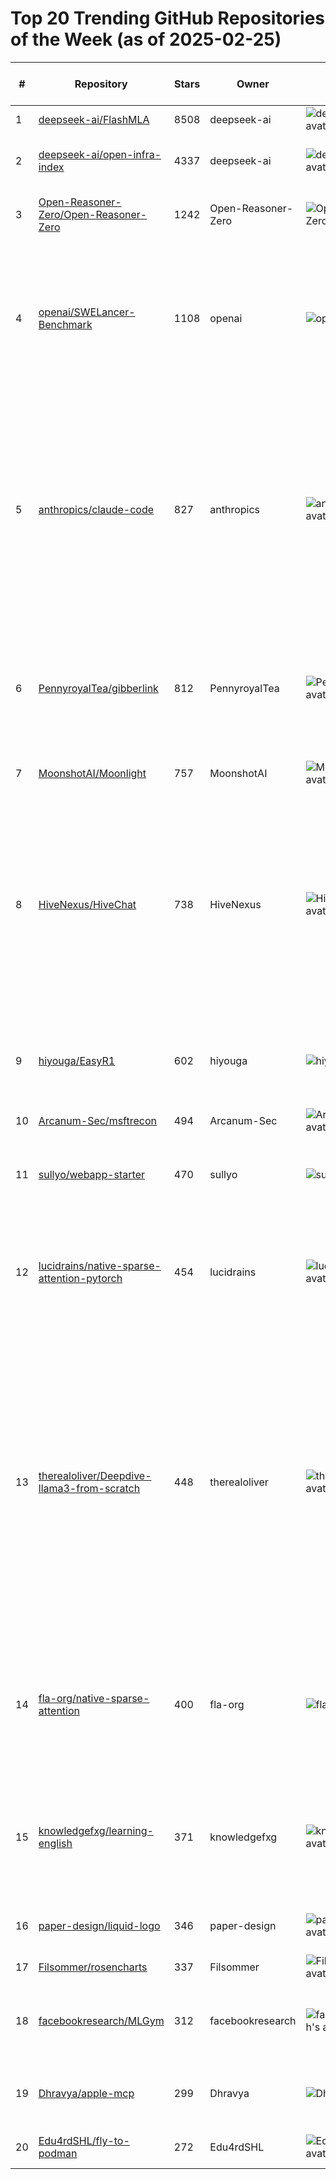 # Top 20 Trending GitHub Repositories of the Week (as of 2025-02-25)

| # | Repository | Stars | Owner | Avatar | Description | Topics | URL | Created At | Updated At | Pushed At | Git URL | SSH URL | Clone URL | SVN URL | Homepage | Size | Language | Forks Count | Open Issues Count | Default Branch | License |
|---|------------|-------|-------|--------|-------------|--------|-----|------------|------------|-----------|---------|---------|-----------|---------|----------|------|----------|--------------|-------------------|----------------|---------|
| 1 | [deepseek-ai/FlashMLA](https://github.com/deepseek-ai/FlashMLA) | 8508 | deepseek-ai | ![deepseek-ai's avatar](https://avatars.githubusercontent.com/u/148330874?v=4) | No description | No topics | [https://github.com/deepseek-ai/FlashMLA](https://github.com/deepseek-ai/FlashMLA) | 2025-02-21T06:31:27Z | 2025-02-25T04:19:58Z | 2025-02-25T01:19:43Z | git://github.com/deepseek-ai/FlashMLA.git | git@github.com:deepseek-ai/FlashMLA.git | https://github.com/deepseek-ai/FlashMLA.git | https://github.com/deepseek-ai/FlashMLA | No homepage | 22 | C++ | 457 | 30 | main | MIT License |
| 2 | [deepseek-ai/open-infra-index](https://github.com/deepseek-ai/open-infra-index) | 4337 | deepseek-ai | ![deepseek-ai's avatar](https://avatars.githubusercontent.com/u/148330874?v=4) | No description | No topics | [https://github.com/deepseek-ai/open-infra-index](https://github.com/deepseek-ai/open-infra-index) | 2025-02-21T02:29:19Z | 2025-02-25T04:19:23Z | 2025-02-25T02:28:08Z | git://github.com/deepseek-ai/open-infra-index.git | git@github.com:deepseek-ai/open-infra-index.git | https://github.com/deepseek-ai/open-infra-index.git | https://github.com/deepseek-ai/open-infra-index | No homepage | 12 | No language specified | 58 | 0 | main | Creative Commons Zero v1.0 Universal |
| 3 | [Open-Reasoner-Zero/Open-Reasoner-Zero](https://github.com/Open-Reasoner-Zero/Open-Reasoner-Zero) | 1242 | Open-Reasoner-Zero | ![Open-Reasoner-Zero's avatar](https://avatars.githubusercontent.com/u/198758117?v=4) | Official Repo for Open-Reasoner-Zero | No topics | [https://github.com/Open-Reasoner-Zero/Open-Reasoner-Zero](https://github.com/Open-Reasoner-Zero/Open-Reasoner-Zero) | 2025-02-19T17:28:25Z | 2025-02-25T04:17:05Z | 2025-02-24T09:18:55Z | git://github.com/Open-Reasoner-Zero/Open-Reasoner-Zero.git | git@github.com:Open-Reasoner-Zero/Open-Reasoner-Zero.git | https://github.com/Open-Reasoner-Zero/Open-Reasoner-Zero.git | https://github.com/Open-Reasoner-Zero/Open-Reasoner-Zero | https://yasminezhang.notion.site/Open-Reasoner-Zero-19e12cf72d418007b9cdebf44b0e7903 | 9898 | Python | 48 | 16 | main | MIT License |
| 4 | [openai/SWELancer-Benchmark](https://github.com/openai/SWELancer-Benchmark) | 1108 | openai | ![openai's avatar](https://avatars.githubusercontent.com/u/14957082?v=4) | This repo contains the dataset and code for the paper "SWE-Lancer: Can Frontier LLMs Earn $1 Million from Real-World Freelance Software Engineering?" | No topics | [https://github.com/openai/SWELancer-Benchmark](https://github.com/openai/SWELancer-Benchmark) | 2025-02-18T17:23:15Z | 2025-02-25T03:08:21Z | 2025-02-25T02:48:21Z | git://github.com/openai/SWELancer-Benchmark.git | org-14957082@github.com:openai/SWELancer-Benchmark.git | https://github.com/openai/SWELancer-Benchmark.git | https://github.com/openai/SWELancer-Benchmark | No homepage | 38657 | Python | 86 | 9 | main | MIT License |
| 5 | [anthropics/claude-code](https://github.com/anthropics/claude-code) | 827 | anthropics | ![anthropics's avatar](https://avatars.githubusercontent.com/u/76263028?v=4) | Claude Code is an agentic coding tool that lives in your terminal, understands your codebase, and helps you code faster by executing routine tasks, explaining complex code, and handling git workflows - all through natural language commands. | No topics | [https://github.com/anthropics/claude-code](https://github.com/anthropics/claude-code) | 2025-02-22T17:41:21Z | 2025-02-25T04:19:20Z | 2025-02-25T01:44:42Z | git://github.com/anthropics/claude-code.git | git@github.com:anthropics/claude-code.git | https://github.com/anthropics/claude-code.git | https://github.com/anthropics/claude-code | https://docs.anthropic.com/s/claude-code | 14 | Shell | 35 | 39 | main | Other |
| 6 | [PennyroyalTea/gibberlink](https://github.com/PennyroyalTea/gibberlink) | 812 | PennyroyalTea | ![PennyroyalTea's avatar](https://avatars.githubusercontent.com/u/27580209?v=4) | Two conversational AI agents switching from English to sound-level protocol after confirming they are both AI agents | No topics | [https://github.com/PennyroyalTea/gibberlink](https://github.com/PennyroyalTea/gibberlink) | 2025-02-23T11:03:29Z | 2025-02-25T04:19:04Z | 2025-02-25T02:16:47Z | git://github.com/PennyroyalTea/gibberlink.git | git@github.com:PennyroyalTea/gibberlink.git | https://github.com/PennyroyalTea/gibberlink.git | https://github.com/PennyroyalTea/gibberlink | No homepage | 11713 | TypeScript | 46 | 3 | main | MIT License |
| 7 | [MoonshotAI/Moonlight](https://github.com/MoonshotAI/Moonlight) | 757 | MoonshotAI | ![MoonshotAI's avatar](https://avatars.githubusercontent.com/u/129152888?v=4) | No description | No topics | [https://github.com/MoonshotAI/Moonlight](https://github.com/MoonshotAI/Moonlight) | 2025-02-22T15:58:54Z | 2025-02-25T03:52:33Z | 2025-02-25T03:04:43Z | git://github.com/MoonshotAI/Moonlight.git | git@github.com:MoonshotAI/Moonlight.git | https://github.com/MoonshotAI/Moonlight.git | https://github.com/MoonshotAI/Moonlight | No homepage | 4660 | No language specified | 26 | 2 | master | MIT License |
| 8 | [HiveNexus/HiveChat](https://github.com/HiveNexus/HiveChat) | 738 | HiveNexus | ![HiveNexus's avatar](https://avatars.githubusercontent.com/u/197582194?v=4) | An AI chat bot for small and medium-sized teams, supporting models such as Deepseek, Open AI, Claude, and Gemini. 专为中小团队设计的 AI 聊天应用，支持 Deepseek、Open AI、Claude、Gemini 等模型。 | No topics | [https://github.com/HiveNexus/HiveChat](https://github.com/HiveNexus/HiveChat) | 2025-02-19T03:38:13Z | 2025-02-25T03:43:48Z | 2025-02-24T13:12:45Z | git://github.com/HiveNexus/HiveChat.git | git@github.com:HiveNexus/HiveChat.git | https://github.com/HiveNexus/HiveChat.git | https://github.com/HiveNexus/HiveChat | No homepage | 404 | TypeScript | 106 | 14 | main | Other |
| 9 | [hiyouga/EasyR1](https://github.com/hiyouga/EasyR1) | 602 | hiyouga | ![hiyouga's avatar](https://avatars.githubusercontent.com/u/16256802?v=4) | EasyR1: An Efficient, Scalable, Multi-Modality RL Training Framework based on veRL | No topics | [https://github.com/hiyouga/EasyR1](https://github.com/hiyouga/EasyR1) | 2025-02-22T04:17:31Z | 2025-02-25T04:12:14Z | 2025-02-24T12:06:33Z | git://github.com/hiyouga/EasyR1.git | git@github.com:hiyouga/EasyR1.git | https://github.com/hiyouga/EasyR1.git | https://github.com/hiyouga/EasyR1 | https://verl.readthedocs.io/en/latest/index.html | 387 | Python | 21 | 14 | main | Apache License 2.0 |
| 10 | [Arcanum-Sec/msftrecon](https://github.com/Arcanum-Sec/msftrecon) | 494 | Arcanum-Sec | ![Arcanum-Sec's avatar](https://avatars.githubusercontent.com/u/171357548?v=4) | No description | No topics | [https://github.com/Arcanum-Sec/msftrecon](https://github.com/Arcanum-Sec/msftrecon) | 2025-02-21T04:13:29Z | 2025-02-25T04:04:45Z | 2025-02-22T13:19:08Z | git://github.com/Arcanum-Sec/msftrecon.git | git@github.com:Arcanum-Sec/msftrecon.git | https://github.com/Arcanum-Sec/msftrecon.git | https://github.com/Arcanum-Sec/msftrecon | No homepage | 18 | Python | 61 | 2 | main | No license |
| 11 | [sullyo/webapp-starter](https://github.com/sullyo/webapp-starter) | 470 | sullyo | ![sullyo's avatar](https://avatars.githubusercontent.com/u/13056592?v=4) | A monorepo template for building webapps - perfect for LLMs | No topics | [https://github.com/sullyo/webapp-starter](https://github.com/sullyo/webapp-starter) | 2025-02-19T07:51:18Z | 2025-02-25T04:05:07Z | 2025-02-24T04:23:14Z | git://github.com/sullyo/webapp-starter.git | git@github.com:sullyo/webapp-starter.git | https://github.com/sullyo/webapp-starter.git | https://github.com/sullyo/webapp-starter | https://webapp-starter-web.vercel.app | 966 | TypeScript | 81 | 0 | main | MIT License |
| 12 | [lucidrains/native-sparse-attention-pytorch](https://github.com/lucidrains/native-sparse-attention-pytorch) | 454 | lucidrains | ![lucidrains's avatar](https://avatars.githubusercontent.com/u/108653?v=4) | Implementation of the sparse attention pattern proposed by the Deepseek team in their "Native Sparse Attention" paper | artificial-intelligence, attention, deep-learning, sparse-attention | [https://github.com/lucidrains/native-sparse-attention-pytorch](https://github.com/lucidrains/native-sparse-attention-pytorch) | 2025-02-19T03:37:52Z | 2025-02-25T02:48:36Z | 2025-02-25T00:18:59Z | git://github.com/lucidrains/native-sparse-attention-pytorch.git | git@github.com:lucidrains/native-sparse-attention-pytorch.git | https://github.com/lucidrains/native-sparse-attention-pytorch.git | https://github.com/lucidrains/native-sparse-attention-pytorch | No homepage | 36092 | Python | 16 | 2 | main | MIT License |
| 13 | [therealoliver/Deepdive-llama3-from-scratch](https://github.com/therealoliver/Deepdive-llama3-from-scratch) | 448 | therealoliver | ![therealoliver's avatar](https://avatars.githubusercontent.com/u/45092397?v=4) | Achieve the llama3 inference step-by-step, grasp the core concepts, master the process derivation, implement the code. | attention, attention-mechanism, gpt, inference, kv-cache, language-model, llama, llm-configuration, llms, mask, multi-head-attention, positional-encoding, residuals, rms, rms-norm, rope, rotary-position-encoding, swiglu, tokenizer, transformer | [https://github.com/therealoliver/Deepdive-llama3-from-scratch](https://github.com/therealoliver/Deepdive-llama3-from-scratch) | 2025-02-19T13:23:17Z | 2025-02-25T03:54:38Z | 2025-02-24T08:18:43Z | git://github.com/therealoliver/Deepdive-llama3-from-scratch.git | git@github.com:therealoliver/Deepdive-llama3-from-scratch.git | https://github.com/therealoliver/Deepdive-llama3-from-scratch.git | https://github.com/therealoliver/Deepdive-llama3-from-scratch | https://ko-fi.com/therealoliver | 18003 | Jupyter Notebook | 33 | 0 | main | MIT License |
| 14 | [fla-org/native-sparse-attention](https://github.com/fla-org/native-sparse-attention) | 400 | fla-org | ![fla-org's avatar](https://avatars.githubusercontent.com/u/40835596?v=4) | 🐳 Efficient Triton implementations for "Native Sparse Attention: Hardware-Aligned and Natively Trainable Sparse Attention" | No topics | [https://github.com/fla-org/native-sparse-attention](https://github.com/fla-org/native-sparse-attention) | 2025-02-21T18:27:44Z | 2025-02-25T04:10:29Z | 2025-02-24T20:49:57Z | git://github.com/fla-org/native-sparse-attention.git | git@github.com:fla-org/native-sparse-attention.git | https://github.com/fla-org/native-sparse-attention.git | https://github.com/fla-org/native-sparse-attention | https://arxiv.org/abs/2502.11089 | 90 | Python | 22 | 4 | main | MIT License |
| 15 | [knowledgefxg/learning-english](https://github.com/knowledgefxg/learning-english) | 371 | knowledgefxg | ![knowledgefxg's avatar](https://avatars.githubusercontent.com/u/159929325?v=4) | 精选优质英语学习资源合集，专注于听说读写等核心技能的提升。包含语法、词汇和媒体资源，助您更好地学习英语。 | No topics | [https://github.com/knowledgefxg/learning-english](https://github.com/knowledgefxg/learning-english) | 2025-02-22T19:02:40Z | 2025-02-25T04:04:29Z | 2025-02-23T11:18:54Z | git://github.com/knowledgefxg/learning-english.git | git@github.com:knowledgefxg/learning-english.git | https://github.com/knowledgefxg/learning-english.git | https://github.com/knowledgefxg/learning-english | No homepage | 1001 | No language specified | 35 | 2 | main | No license |
| 16 | [paper-design/liquid-logo](https://github.com/paper-design/liquid-logo) | 346 | paper-design | ![paper-design's avatar](https://avatars.githubusercontent.com/u/178361271?v=4) | Turn your logo into liquid metal with Paper Shaders | design, glsl, shaders | [https://github.com/paper-design/liquid-logo](https://github.com/paper-design/liquid-logo) | 2025-02-18T05:50:41Z | 2025-02-25T03:19:27Z | 2025-02-22T05:42:41Z | git://github.com/paper-design/liquid-logo.git | git@github.com:paper-design/liquid-logo.git | https://github.com/paper-design/liquid-logo.git | https://github.com/paper-design/liquid-logo | https://liquid.paper.design | 936 | TypeScript | 32 | 6 | main | No license |
| 17 | [Filsommer/rosencharts](https://github.com/Filsommer/rosencharts) | 337 | Filsommer | ![Filsommer's avatar](https://avatars.githubusercontent.com/u/37872171?v=4) | No description | No topics | [https://github.com/Filsommer/rosencharts](https://github.com/Filsommer/rosencharts) | 2025-02-19T00:48:51Z | 2025-02-25T03:49:15Z | 2025-02-19T22:40:10Z | git://github.com/Filsommer/rosencharts.git | git@github.com:Filsommer/rosencharts.git | https://github.com/Filsommer/rosencharts.git | https://github.com/Filsommer/rosencharts | No homepage | 52 | TypeScript | 4 | 1 | main | MIT License |
| 18 | [facebookresearch/MLGym](https://github.com/facebookresearch/MLGym) | 312 | facebookresearch | ![facebookresearch's avatar](https://avatars.githubusercontent.com/u/16943930?v=4) | MLGym A New Framework and Benchmark for Advancing AI Research Agents | No topics | [https://github.com/facebookresearch/MLGym](https://github.com/facebookresearch/MLGym) | 2025-02-18T18:26:47Z | 2025-02-25T03:19:42Z | 2025-02-25T00:26:50Z | git://github.com/facebookresearch/MLGym.git | git@github.com:facebookresearch/MLGym.git | https://github.com/facebookresearch/MLGym.git | https://github.com/facebookresearch/MLGym | No homepage | 9829 | Python | 25 | 1 | main | Other |
| 19 | [Dhravya/apple-mcp](https://github.com/Dhravya/apple-mcp) | 299 | Dhravya | ![Dhravya's avatar](https://avatars.githubusercontent.com/u/63950637?v=4) | Collection of apple-native tools for the model context protocol. | No topics | [https://github.com/Dhravya/apple-mcp](https://github.com/Dhravya/apple-mcp) | 2025-02-19T23:50:49Z | 2025-02-25T03:18:24Z | 2025-02-21T05:53:53Z | git://github.com/Dhravya/apple-mcp.git | git@github.com:Dhravya/apple-mcp.git | https://github.com/Dhravya/apple-mcp.git | https://github.com/Dhravya/apple-mcp | https://x.com/DhravyaShah/status/1892363590671233255 | 69 | TypeScript | 15 | 0 | main | MIT License |
| 20 | [Edu4rdSHL/fly-to-podman](https://github.com/Edu4rdSHL/fly-to-podman) | 272 | Edu4rdSHL | ![Edu4rdSHL's avatar](https://avatars.githubusercontent.com/u/32582878?v=4) | Migrate from Docker to Podman. | No topics | [https://github.com/Edu4rdSHL/fly-to-podman](https://github.com/Edu4rdSHL/fly-to-podman) | 2025-02-21T07:29:48Z | 2025-02-24T17:21:08Z | 2025-02-21T20:21:35Z | git://github.com/Edu4rdSHL/fly-to-podman.git | git@github.com:Edu4rdSHL/fly-to-podman.git | https://github.com/Edu4rdSHL/fly-to-podman.git | https://github.com/Edu4rdSHL/fly-to-podman | No homepage | 8 | Shell | 3 | 0 | master | MIT License |